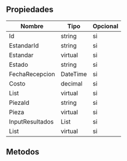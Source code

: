 ## Propiedades
|Nombre|Tipo|Opcional|
|---|---|---|
|Id|string|si|
|EstandarId|string|si|
|Estandar|virtual|si|
|Estado|string|si|
|FechaRecepcion|DateTime|si|
|Costo|decimal|si|
|List|virtual|si|
|PiezaId|string|si|
|Pieza|virtual|si|
|InputResultados|List|si|
|List|virtual|si|

## Metodos
